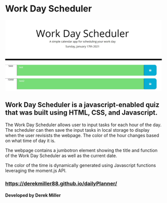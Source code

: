 # Work Day Scheduler

![Work Day Scheduler screenshot](/Develop/dailyPlanner.jpg?raw=true "Work Day Scheduler screenshot")

## Work Day Scheduler is a javascript-enabled quiz that was built using HTML, CSS, and Javascript. 

The Work Day Scheduler allows user to input tasks for each hour of the day. The scheduler can then save the input tasks in local storage to display when the user revisists the webpage. The color of the hour changes based on what time of day it is.

The webpage contains a jumbotron element showing the title and function of the Work Day Scheduler as well as the current date.

The color of the time is dynamically generated using Javascript functions leveraging the moment.js API.

### https://derekmiller88.github.io/dailyPlanner/

#### Developed by Derek Miller 
